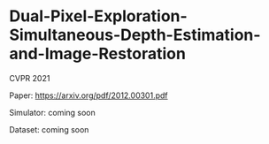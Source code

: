 # Dual-Pixel-Exploration-Simultaneous-Depth-Estimation-and-Image-Restoration
CVPR 2021

Paper: https://arxiv.org/pdf/2012.00301.pdf

Simulator: coming soon

Dataset: coming soon
